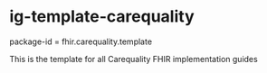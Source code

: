 # ig-template-carequality
package-id = fhir.carequality.template

This is the template for all Carequality FHIR implementation guides
